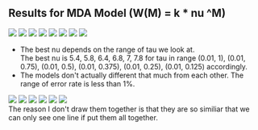 Results for MDA Model (W(M) = k * nu ^M)
--------------------
![](errs0.png) 
![](errs1.png) 
![](errs2.png) 
![](errs3.png) 
![](errs4.png) 
![](errs5.png) 
![](errs6.png)
![](errs7.png)
* The best nu depends on the range of tau we look at.  
The best nu is 5.4, 5.8, 6.4, 6.8, 7, 7.8 for tau in range (0.01, 1), (0.01, 0.75), (0.01, 0.5), (0.01, 0.375), (0.01, 0.25), (0.01, 0.125) accordingly.
* The models don't actually different that much from each other. The range of error rate is less than 1%.

![](errorDiagram1.png) 
![](errorDiagram2.png)
![](errorDiagram3.png)
![](errorDiagram4.png)
![](errorDiagram5.png)
![](errorDiagram6.png)  
The reason I don't draw them together is that they are so similiar that we can only see one line if put them all together.
